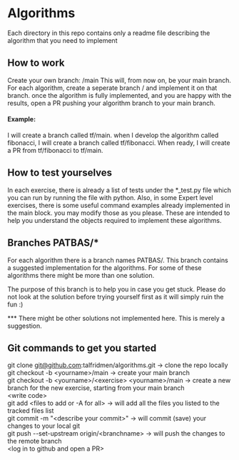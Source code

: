 # Algorithms
Each directory in this repo contains only a readme file describing the algorithm that you need to implement

## How to work
Create your own branch: <your name>/main
This will, from now on, be your main branch.
For each algorithm, create a seperate branch <your name>/<algorithm name> and implement it on that branch.
once the algorithm is fully implemented, and you are happy with the results, open a PR pushing your algorithm branch to your main branch.

#### Example:
I will create a branch called tf/main.
when I develop the algorithm called fibonacci, I will create a branch called tf/fibonacci.
When ready, I will create a PR from tf/fibonacci to tf/main.

## How to test yourselves
In each exercise, there is already a list of tests under the *_test.py file which you can run by running the file with python. 
Also, in some Expert level exercises, there is some useful command examples already implemented in the main block. you may modify those as you please. These are intended to help you understand the objects required to implement these algorithms.

## Branches PATBAS/*
For each algorithm there is a branch names PATBAS/<algorithm name>.
This branch contains a suggested implementation for the algorithms.
For some of these algorithms there might be more than one solution.

The purpose of this branch is to help you in case you get stuck. Please do not look at the solution before trying yourself first as it will simply ruin the fun :)

*** There might be other solutions not implemented here. This is merely a suggestion.

## Git commands to get you started
git clone git@github.com:talfridmen/algorithms.git     -> clone the repo locally\
git checkout -b \<yourname>/main                        -> create your main branch\
git checkout -b \<yourname>/\<exercise> \<yourname>/main  -> create a new branch for the new exercise, starting from your main branch\
\<write code>\
git add \<files to add or -A for all>                   -> will add all the files you listed to the tracked files list\
git commit -m "\<describe your commit>"                 -> will commit (save) your changes to your local git\
git push --set-upstream origin/\<branchname>            -> will push the changes to the remote branch\
\<log in to github and open a PR>
